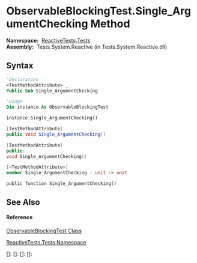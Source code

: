 # ObservableBlockingTest.Single\_ArgumentChecking Method

**Namespace:**  [ReactiveTests.Tests](ReactiveTests.Tests\ReactiveTests.Tests.md)  
**Assembly:**  Tests.System.Reactive (in Tests.System.Reactive.dll)

## Syntax

```vb
'Declaration
<TestMethodAttribute> _
Public Sub Single_ArgumentChecking
```

```vb
'Usage
Dim instance As ObservableBlockingTest

instance.Single_ArgumentChecking()
```

```csharp
[TestMethodAttribute]
public void Single_ArgumentChecking()
```

```c++
[TestMethodAttribute]
public:
void Single_ArgumentChecking()
```

```fsharp
[<TestMethodAttribute>]
member Single_ArgumentChecking : unit -> unit 
```

```jscript
public function Single_ArgumentChecking()
```

## See Also

#### Reference

[ObservableBlockingTest Class](ObservableBlockingTest\ObservableBlockingTest.md)

[ReactiveTests.Tests Namespace](ReactiveTests.Tests\ReactiveTests.Tests.md)

[]: 
[]: 
[]: 
[]: 